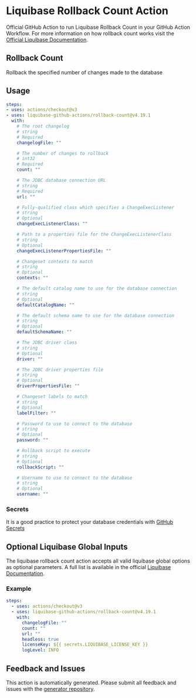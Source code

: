 # Liquibase Rollback Count Action
Official GitHub Action to run Liquibase Rollback Count in your GitHub Action Workflow. For more information on how rollback count works visit the [Official Liquibase Documentation](https://docs.liquibase.com/commands/home.html).
## Rollback Count
Rollback the specified number of changes made to the database
## Usage
```yaml
steps:
- uses: actions/checkout@v3
- uses: liquibase-github-actions/rollback-count@v4.19.1
  with:
    # The root changelog
    # string
    # Required
    changelogFile: ""

    # The number of changes to rollback
    # int32
    # Required
    count: ""

    # The JDBC database connection URL
    # string
    # Required
    url: ""

    # Fully-qualified class which specifies a ChangeExecListener
    # string
    # Optional
    changeExecListenerClass: ""

    # Path to a properties file for the ChangeExecListenerClass
    # string
    # Optional
    changeExecListenerPropertiesFile: ""

    # Changeset contexts to match
    # string
    # Optional
    contexts: ""

    # The default catalog name to use for the database connection
    # string
    # Optional
    defaultCatalogName: ""

    # The default schema name to use for the database connection
    # string
    # Optional
    defaultSchemaName: ""

    # The JDBC driver class
    # string
    # Optional
    driver: ""

    # The JDBC driver properties file
    # string
    # Optional
    driverPropertiesFile: ""

    # Changeset labels to match
    # string
    # Optional
    labelFilter: ""

    # Password to use to connect to the database
    # string
    # Optional
    password: ""

    # Rollback script to execute
    # string
    # Optional
    rollbackScript: ""

    # Username to use to connect to the database
    # string
    # Optional
    username: ""

```

### Secrets
It is a good practice to protect your database credentials with [GitHub Secrets](https://docs.github.com/en/actions/security-guides/encrypted-secrets)

## Optional Liquibase Global Inputs
The liquibase rollback count action accepts all valid liquibase global options as optional parameters. A full list is available in the official [Liquibase Documentation](https://docs.liquibase.com/parameters/command-parameters.html).

### Example
```yaml
steps:
  - uses: actions/checkout@v3
  - uses: liquibase-github-actions/rollback-count@v4.19.1
    with:
      changelogFile: ""
      count: ""
      url: ""
      headless: true
      licenseKey: ${{ secrets.LIQUIBASE_LICENSE_KEY }}
      logLevel: INFO
```

## Feedback and Issues
This action is automatically generated. Please submit all feedback and issues with the [generator repository](https://github.com/liquibase/github-action-generator/issues).
